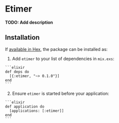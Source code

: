 # Etimer

**TODO: Add description**

## Installation

If [available in Hex](https://hex.pm/docs/publish), the package can be installed as:

  1. Add `etimer` to your list of dependencies in `mix.exs`:

    ```elixir
    def deps do
      [{:etimer, "~> 0.1.0"}]
    end
    ```

  2. Ensure `etimer` is started before your application:

    ```elixir
    def application do
      [applications: [:etimer]]
    end
    ```


